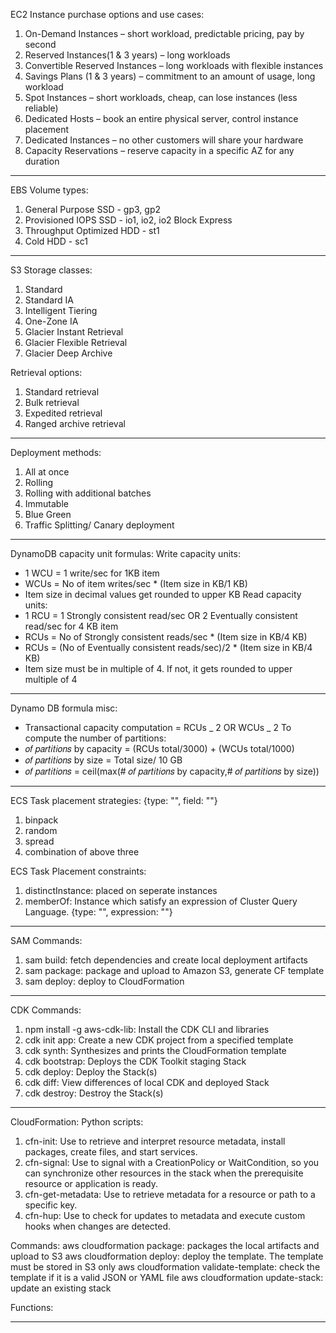 EC2 Instance purchase options and use cases:

1. On-Demand Instances – short workload, predictable pricing, pay by second
2. Reserved Instances(1 & 3 years) – long workloads
3. Convertible Reserved Instances – long workloads with flexible instances
4. Savings Plans (1 & 3 years) – commitment to an amount of usage, long workload
5. Spot Instances – short workloads, cheap, can lose instances (less reliable)
6. Dedicated Hosts – book an entire physical server, control instance placement
7. Dedicated Instances – no other customers will share your hardware
8. Capacity Reservations – reserve capacity in a specific AZ for any duration

---

EBS Volume types:

1. General Purpose SSD - gp3, gp2
2. Provisioned IOPS SSD - io1, io2, io2 Block Express
3. Throughput Optimized HDD - st1
4. Cold HDD - sc1

---

S3 Storage classes:

1. Standard
2. Standard IA
3. Intelligent Tiering
4. One-Zone IA
5. Glacier Instant Retrieval
6. Glacier Flexible Retrieval
7. Glacier Deep Archive

Retrieval options:

1. Standard retrieval
2. Bulk retrieval
3. Expedited retrieval
4. Ranged archive retrieval

---

Deployment methods:

1. All at once
2. Rolling
3. Rolling with additional batches
4. Immutable
5. Blue Green
6. Traffic Splitting/ Canary deployment

---

DynamoDB capacity unit formulas:
Write capacity units:

- 1 WCU = 1 write/sec for 1KB item
- WCUs = No of item writes/sec \* (Item size in KB/1 KB)
- Item size in decimal values get rounded to upper KB
  Read capacity units:
- 1 RCU = 1 Strongly consistent read/sec OR 2 Eventually consistent read/sec for 4 KB item
- RCUs = No of Strongly consistent reads/sec \* (Item size in KB/4 KB)
- RCUs = (No of Eventually consistent reads/sec)/2 \* (Item size in KB/4 KB)
- Item size must be in multiple of 4. If not, it gets rounded to upper multiple of 4

---

Dynamo DB formula misc:

- Transactional capacity computation = RCUs _ 2 OR WCUs _ 2
  To compute the number of partitions:
- 𝑜𝑓 𝑝𝑎𝑟𝑡𝑖𝑡𝑖𝑜𝑛𝑠 by capacity = (RCUs total/3000) + (WCUs total/1000)
- 𝑜𝑓 𝑝𝑎𝑟𝑡𝑖𝑡𝑖𝑜𝑛𝑠 by size = Total size/ 10 GB
- 𝑜𝑓 𝑝𝑎𝑟𝑡𝑖𝑡𝑖𝑜𝑛𝑠 = ceil(max(# 𝑜𝑓 𝑝𝑎𝑟𝑡𝑖𝑡𝑖𝑜𝑛𝑠 by capacity,# 𝑜𝑓 𝑝𝑎𝑟𝑡𝑖𝑡𝑖𝑜𝑛𝑠 by size))

---

ECS Task placement strategies: {type: "", field: ""}

1. binpack
2. random
3. spread
4. combination of above three

ECS Task Placement constraints:

1. distinctInstance: placed on seperate instances
2. memberOf: Instance which satisfy an expression of Cluster Query Language. {type: "", expression: ""}

---

SAM Commands:

1. sam build: fetch dependencies and create local deployment artifacts
2. sam package: package and upload to Amazon S3, generate CF template
3. sam deploy: deploy to CloudFormation

---

CDK Commands:

1. npm install -g aws-cdk-lib: Install the CDK CLI and libraries
2. cdk init app: Create a new CDK project from a specified template
3. cdk synth: Synthesizes and prints the CloudFormation template
4. cdk bootstrap: Deploys the CDK Toolkit staging Stack
5. cdk deploy: Deploy the Stack(s)
6. cdk diff: View differences of local CDK and deployed Stack
7. cdk destroy: Destroy the Stack(s)

---

CloudFormation:
Python scripts:

1. cfn-init: Use to retrieve and interpret resource metadata, install packages, create files, and start services.
2. cfn-signal: Use to signal with a CreationPolicy or WaitCondition, so you can synchronize other resources in the stack when the prerequisite resource or application is ready.
3. cfn-get-metadata: Use to retrieve metadata for a resource or path to a specific key.
4. cfn-hup: Use to check for updates to metadata and execute custom hooks when changes are detected.

Commands:
aws cloudformation package: packages the local artifacts and upload to S3
aws cloudformation deploy: deploy the template. The template must be stored in S3 only
aws cloudformation validate-template: check the template if it is a valid JSON or YAML file
aws cloudformation update-stack: update an existing stack

Functions:

---
